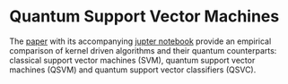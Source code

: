 # Quantum Support Vector Machines
The [paper](QSVM_Project.pdf) with its accompanying [jupter notebook](QSVM_Project.ipynb) provide an empirical comparison of kernel driven algorithms and their quantum counterparts: classical support vector machines (SVM), quantum support vector machines (QSVM) and quantum support vector classifiers (QSVC). 
